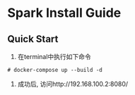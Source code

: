 # Spark Install Guide

## Quick Start
1. 在terminal中执行如下命令
```text
# docker-compose up --build -d
```
1. 成功后, 访问http://192.168.100.2:8080/ 